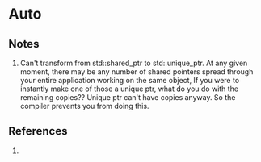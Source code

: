 # Auto

## Notes
1. 	Can't transform from std::shared_ptr to std::unique_ptr. At any given moment, there may be any number of shared pointers spread through your entire application working on the same object, If you were to instantly make one of those a unique ptr, what do you do with the remaining copies?? Unique ptr can't have copies anyway. So the compiler prevents you from doing this.



## References

1. 

